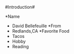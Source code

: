 #Introduction#

*Name
 * David Bellefeuille
*From
 * Redlands,CA
*Favorite Food
 * Tacos
* Hobby
 * Reading
